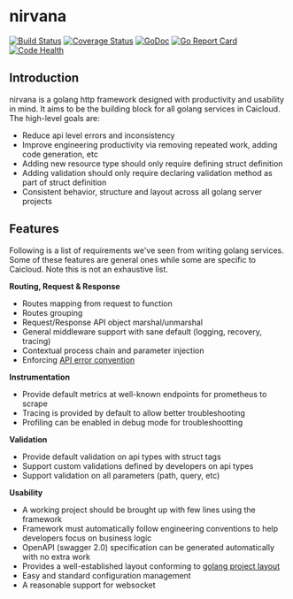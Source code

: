 # nirvana

[![Build Status](https://travis-ci.org/caicloud/nirvana.svg?branch=master)](https://travis-ci.org/caicloud/nirvana)
[![Coverage Status](https://coveralls.io/repos/github/caicloud/nirvana/badge.svg)](https://coveralls.io/github/caicloud/nirvana)
[![GoDoc](http://godoc.org/github.com/caicloud/nirvana?status.svg)](http://godoc.org/github.com/caicloud/nirvana)
[![Go Report Card](https://goreportcard.com/badge/github.com/caicloud/nirvana)](https://goreportcard.com/report/github.com/caicloud/nirvana)
[![Code Health](https://landscape.io/github/caicloud/nirvana/master/landscape.svg?style=flat)](https://landscape.io/github/caicloud/nirvana/master)

## Introduction

nirvana is a golang http framework designed with productivity and usability in mind. It aims to be
the building block for all golang services in Caicloud. The high-level goals are:

- Reduce api level errors and inconsistency
- Improve engineering productivity via removing repeated work, adding code generation, etc
- Adding new resource type should only require defining struct definition
- Adding validation should only require declaring validation method as part of struct definition
- Consistent behavior, structure and layout across all golang server projects

## Features

Following is a list of requirements we've seen from writing golang services. Some of these features
are general ones while some are specific to Caicloud. Note this is not an exhaustive list.

**Routing, Request & Response**

- Routes mapping from request to function
- Routes grouping
- Request/Response API object marshal/unmarshal
- General middleware support with sane default (logging, recovery, tracing)
- Contextual process chain and parameter injection
- Enforcing [API error convention](https://github.com/caicloud/engineering/blob/master/docs/api_conventions.md)

**Instrumentation**

- Provide default metrics at well-known endpoints for prometheus to scrape
- Tracing is provided by default to allow better troubleshooting
- Profiling can be enabled in debug mode for troubleshootting

**Validation**

- Provide default validation on api types with struct tags
- Support custom validations defined by developers on api types
- Support validation on all parameters (path, query, etc)

**Usability**

- A working project should be brought up with few lines using the framework
- Framework must automatically follow engineering conventions to help developers focus on business logic
- OpenAPI (swagger 2.0) specification can be generated automatically with no extra work
- Provides a well-established layout conforming to [golang project layout](https://github.com/caicloud/engineering/tree/master/templates/golang-project)
- Easy and standard configuration management
- A reasonable support for websocket
